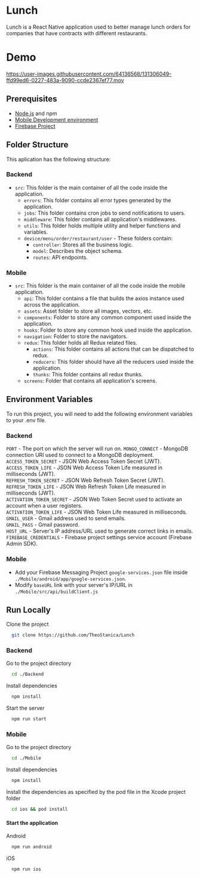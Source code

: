 
# Lunch

Lunch is a React Native application used to better manage lunch orders for companies that have contracts with different restaurants.

# Demo

https://user-images.githubusercontent.com/64136568/131306049-ffd99ed6-0227-483a-9090-ccde2367ef77.mov


## Prerequisites

- [Node.js](https://nodejs.org) and npm
- [Mobile Development environment](https://reactnative.dev/docs/environment-setup)
- [Firebase Project](https://firebase.google.com/)

## Folder Structure

This aplication has the following structure:

### Backend

- `src`: This folder is the main container of all the code inside the application.
  - `errors`: This folder contains all error types generated by the application.
  - `jobs`: This folder contains cron jobs to send notifications to users.
  - `middleware`: This folder contains all application's middlewares.
  - `utils`: This folder holds multiple utility and helper functions and variables.
  - `device/menu/order/restaurant/user` - These folders contain:
    - `controller`: Stores all the business logic.
    - `model`: Describes the object schema.
    - `routes`: API endpoints.


### Mobile

- `src`: This folder is the main container of all the code inside the mobile application.
  - `api`: This folder contains a file that builds the axios instance used across the application.
  - `assets`: Asset folder to store all images, vectors, etc.
  - `components`: Folder to store any common component used inside the application.
  - `hooks`: Folder to store any common hook used inside the application.
  - `navigation`: Folder to store the navigators.
  - `redux`: This folder holds all Redux related files.
    - `actions`: This folder contains all actions that can be dispatched to redux.
    - `reducers`: This folder should have all the reducers used inside the application.
    - `thunks`: This folder contains all redux thunks.
  - `screens`: Folder that contains all application's screens.
  
## Environment Variables

To run this project, you will need to add the following environment variables to your .env file.

### Backend

`PORT` - The port on which the server will run on.
`MONGO_CONNECT` - MongoDB connection URI used to connect to a MongoDB deployment.   
`ACCESS_TOKEN_SECRET` - JSON Web Access Token Secret (JWT).  
`ACCESS_TOKEN_LIFE` - JSON Web Access Token Life measured in milliseconds (JWT).  
`REFRESH_TOKEN_SECRET` - JSON Web Refresh Token Secret (JWT).  
`REFRESH_TOKEN_LIFE` - JSON Web Refresh Token Life measured in milliseconds (JWT).    
`ACTIVATION_TOKEN_SECRET` - JSON Web Token Secret used to activate an account when a user registers.   
`ACTIVATION_TOKEN_LIFE` - JSON Web Token Life measured in milliseconds.  
`GMAIL_USER` - Gmail address used to send emails.  
`GMAIL_PASS` - Gmail password.  
`HOST_URL` - Server's IP address/URL used to generate correct links in emails.   
`FIREBASE_CREDENTIALS` - Firebase project settings service account (Firebase Admin SDK). 
  
 ### Mobile 

 - Add your Firebase Messaging Project `google-services.json` file inside `./Mobile/android/app/google-services.json`.   
 - Modify `baseURL` link with your server's IP/URL in `./Mobile/src/api/buildClient.js`
## Run Locally

Clone the project

```bash
  git clone https://github.com/TheoStanica/Lunch
```

### Backend

Go to the project directory

```bash
  cd ./Backend
```

Install dependencies

```bash
  npm install
```

Start the server

```bash
  npm run start
```

### Mobile

Go to the project directory

```bash
  cd ./Mobile
```

Install dependencies 

```bash
  npm install
```

Install the dependencies as specified by the pod file in the Xcode project folder

```bash
  cd ios && pod install
```

#### Start the application  
Android
```bash
  npm run android
```
iOS 
```bash
  npm run ios
```
